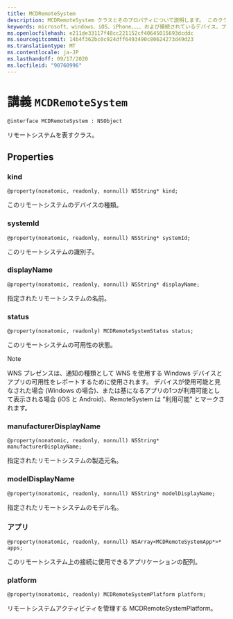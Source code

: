 ```yaml
---
title: MCDRemoteSystem
description: MCDRemoteSystem クラスとそのプロパティについて説明します。 このクラスは、リモートシステムを表すために使用されます。
keywords: microsoft、windows、iOS、iPhone、、、、および接続されているデバイス、プロジェクトローマ
ms.openlocfilehash: e211de33117f48cc221152cf40645015693dcddc
ms.sourcegitcommit: 14b4f362bc0c924dff6493490c80624273d49d23
ms.translationtype: MT
ms.contentlocale: ja-JP
ms.lasthandoff: 09/17/2020
ms.locfileid: "90760996"
---
```

# <a name="class-mcdremotesystem"></a>講義 `MCDRemoteSystem` 

```
@interface MCDRemoteSystem : NSObject
```  

リモートシステムを表すクラス。

## <a name="properties"></a>Properties

### <a name="kind"></a>kind
`@property(nonatomic, readonly, nonnull) NSString* kind;`

このリモートシステムのデバイスの種類。

### <a name="systemid"></a>systemId
`@property(nonatomic, readonly, nonnull) NSString* systemId;`

このリモートシステムの識別子。

### <a name="displayname"></a>displayName
`@property(nonatomic, readonly, nonnull) NSString* displayName;`

指定されたリモートシステムの名前。

### <a name="status"></a>status
`@property(nonatomic, readonly) MCDRemoteSystemStatus status;`

このリモートシステムの可用性の状態。

> [!NOTE]
WNS プレゼンスは、通知の種類として WNS を使用する Windows デバイスとアプリの可用性をレポートするために使用されます。  デバイスが使用可能と見なされた場合 (Windows の場合)、または基になるアプリの1つが利用可能として表示される場合 (iOS と Android)、RemoteSystem は "利用可能" とマークされます。 

### <a name="manufacturerdisplayname"></a>manufacturerDisplayName
`@property(nonatomic, readonly, nonnull) NSString* manufacturerDisplayName;`

指定されたリモートシステムの製造元名。

### <a name="modeldisplayname"></a>modelDisplayName
`@property(nonatomic, readonly, nonnull) NSString* modelDisplayName;`

指定されたリモートシステムのモデル名。

### <a name="apps"></a>アプリ
`@property(nonatomic, readonly, nonnull) NSArray<MCDRemoteSystemApp*>* apps;`

このリモートシステム上の接続に使用できるアプリケーションの配列。

### <a name="platform"></a>platform
`@property(nonatomic, readonly) MCDRemoteSystemPlatform platform;`

リモートシステムアクティビティを管理する MCDRemoteSystemPlatform。